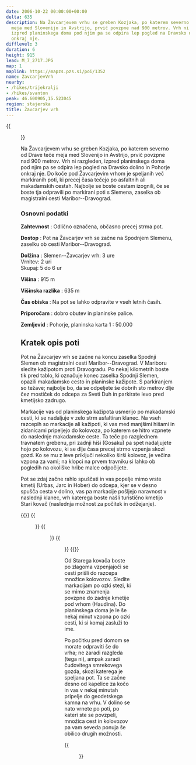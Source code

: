 ```yaml
---
date: 2006-10-22 00:00:00+00:00
delta: 635
description: Na Žavcarjevem vrhu se greben Kozjaka, po katerem severno od Drave teče
  meja med Slovenijo in Avstrijo, prvič povzpne nad 900 metrov. Vrh ni razgleden,
  izpred planinskega doma pod njim pa se odpira lep pogled na Dravsko dolino in Pohorje
  onkraj nje.
difflevel: 3
duration: 6
height: 915
lead: M_7_2717.JPG
map: 1
maplink: https://mapzs.pzs.si/poi/1352
name: ZavcarjevVrh
nearby:
- /hikes/trijekralji
- /hikes/svanton
peak: 46.600905,15.523045
region: stajerska
title: Žavcarjev vrh
---
```

{{<figure src="M_7_2720.JPG" caption="Planinski dom na Žavcarjevem vrhu">}}

Na Žavcarjevem vrhu se greben Kozjaka, po katerem severno od Drave teče meja med Slovenijo in Avstrijo, prvič povzpne nad 900 metrov. Vrh ni razgleden, izpred planinskega doma pod njim pa se odpira lep pogled na Dravsko dolino in Pohorje onkraj nje. Do koče pod Žavcarjevim vrhom je speljanih več markiranih poti, ki precej časa tečejo po asfaltnih ali makadamskih cestah. Najbolje se boste cestam izognili, če se boste tja odpravili po markirani poti s Slemena, zaselka ob magistralni cesti Maribor--Dravograd.

### Osnovni podatki

**Zahtevnost**
:   Odlično označena, občasno precej strma pot.

**Dostop**
:   Pot na Žavcarjev vrh se začne na Spodnjem Slemenu, zaselku ob cesti Maribor--Dravograd.

**Dolžina**
:   Slemen--Žavcarjev vrh: 3 ure\
    Vrnitev: 2 uri\
    Skupaj: 5 do 6 ur

**Višina**
:   915 m

**Višinska razlika**
:   635 m

**Čas obiska**
:   Na pot se lahko odpravite v vseh letnih časih.

**Priporočam**
:   dobro obutev in planinske palice.

**Zemljevid**
:   Pohorje, planinska karta 1 : 50.000

Kratek opis poti
----------------

Pot na Žavcarjev vrh se začne na koncu zaselka Spodnji Slemen ob magistralni cesti Maribor--Dravograd. V Mariboru sledite kažipotom proti Dravogradu. Po nekaj kilometrih boste tik pred tablo, ki označuje konec zaselka Spodnji Slemen, opazili makadamsko cesto in planinske kažipote. S parkiranjem so težave; najbolje bo, da se odpeljete še dobrih sto metrov dlje čez mostiček do odcepa za Sveti Duh in parkirate levo pred kmetijsko zadrugo.

Markacije vas od planinskega kažipota usmerijo po makadamski cesti, ki se nadaljuje v zelo strm asfaltiran klanec. Na vseh razcepih so markacije ali kažipoti, ki vas med manjšimi hišami in zidanicami pripeljejo do kolovoza, po katerem se hitro vzpnete do naslednje makadamske ceste. Ta teče po razglednem travnatem grebenu, pri zadnji hiši (Gosaku) pa spet nadaljujete hojo po kolovozu, ki se dlje časa precej strmo vzpenja skozi gozd. Ko se mu z leve priključi nekoliko širši kolovoz, je večina vzpona za vami; na klopci na prvem travniku si lahko ob pogledih na okoliške hribe malce odpočijete.

Pot se zdaj začne rahlo spuščati in vas popelje mimo vrste kmetij (Urbas, Jarc in Hober) do odcepa, kjer se v desno spušča cesta v dolino, vas pa markacije pošljejo naravnost v naslednji klanec, vrh katerega boste našli turistično kmetijo Stari kovač (naslednja možnost za počitek in odžejanje). 

{{<gallery>}}
{{<figure src="M_7_2715.JPG">}}
{{<figure src="M_7_2716.JPG">}}
{{<figure src="M_7_2717.JPG">}}
{{</gallery>}}

Od Starega kovača boste po zlagoma vzpenjajoči se cesti prišli do razcepa množice kolovozov. Sledite markacijam po ozki stezi, ki se mimo znamenja povzpne do zadnje kmetije pod vrhom (Haudina). Do planinskega doma je le še nekaj minut vzpona po ozki cesti, ki si komaj zasluži to ime.

Po počitku pred domom se morate odpraviti še do vrha; ne zaradi razgleda (tega ni), ampak zaradi čudovitega smrekovega gozda, skozi katerega je speljana pot. Ta se začne desno od kapelice za kočo in vas v nekaj minutah pripelje do geodetskega kamna na vrhu. V dolino se nato vrnete po poti, po kateri ste se povzpeli, množica cest in kolovozov pa vam seveda ponuja še obilico drugih možnosti.

{{<figure src="M_7_2721.JPG" caption="Pot do vrha">}}
